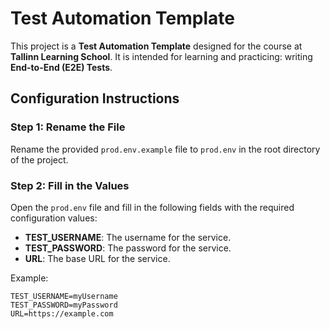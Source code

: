 # Test Automation Template

This project is a **Test Automation Template** designed for the course at **Tallinn Learning School**. 
It is intended for learning and practicing: writing **End-to-End (E2E) Tests**.

## Configuration Instructions

### Step 1: Rename the File
Rename the provided `prod.env.example` file to `prod.env` in the root directory of the project.

### Step 2: Fill in the Values
Open the `prod.env` file and fill in the following fields with the required configuration values:

- **TEST_USERNAME**: The username for the service.
- **TEST_PASSWORD**: The password for the service.
- **URL**: The base URL for the service.

Example:
```plaintext
TEST_USERNAME=myUsername
TEST_PASSWORD=myPassword
URL=https://example.com
